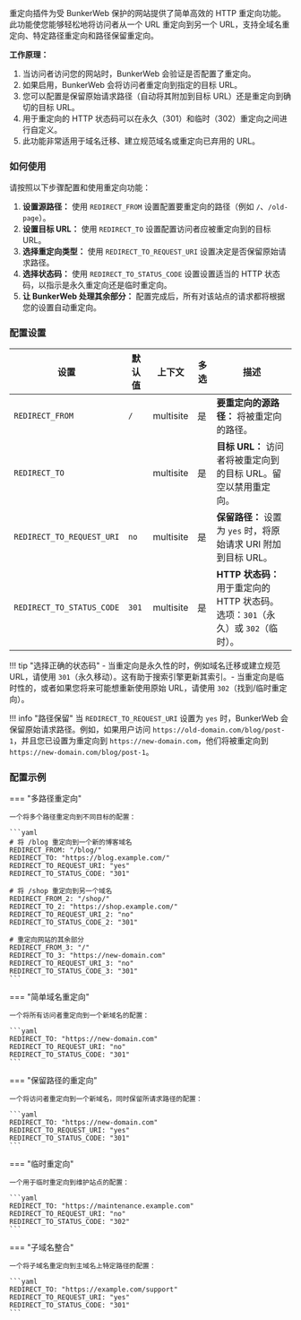 重定向插件为受 BunkerWeb 保护的网站提供了简单高效的 HTTP 重定向功能。此功能使您能够轻松地将访问者从一个 URL 重定向到另一个 URL，支持全域名重定向、特定路径重定向和路径保留重定向。

**工作原理：**

1.  当访问者访问您的网站时，BunkerWeb 会验证是否配置了重定向。
2.  如果启用，BunkerWeb 会将访问者重定向到指定的目标 URL。
3.  您可以配置是保留原始请求路径（自动将其附加到目标 URL）还是重定向到确切的目标 URL。
4.  用于重定向的 HTTP 状态码可以在永久（301）和临时（302）重定向之间进行自定义。
5.  此功能非常适用于域名迁移、建立规范域名或重定向已弃用的 URL。

### 如何使用

请按照以下步骤配置和使用重定向功能：

1.  **设置源路径：** 使用 `REDIRECT_FROM` 设置配置要重定向的路径（例如 `/`、`/old-page`）。
2.  **设置目标 URL：** 使用 `REDIRECT_TO` 设置配置访问者应被重定向到的目标 URL。
3.  **选择重定向类型：** 使用 `REDIRECT_TO_REQUEST_URI` 设置决定是否保留原始请求路径。
4.  **选择状态码：** 使用 `REDIRECT_TO_STATUS_CODE` 设置设置适当的 HTTP 状态码，以指示是永久重定向还是临时重定向。
5.  **让 BunkerWeb 处理其余部分：** 配置完成后，所有对该站点的请求都将根据您的设置自动重定向。

### 配置设置

| 设置                      | 默认值 | 上下文    | 多选 | 描述                                                                              |
| ------------------------- | ------ | --------- | ---- | --------------------------------------------------------------------------------- |
| `REDIRECT_FROM`           | `/`    | multisite | 是   | **要重定向的源路径：** 将被重定向的路径。                                         |
| `REDIRECT_TO`             |        | multisite | 是   | **目标 URL：** 访问者将被重定向到的目标 URL。留空以禁用重定向。                   |
| `REDIRECT_TO_REQUEST_URI` | `no`   | multisite | 是   | **保留路径：** 设置为 `yes` 时，将原始请求 URI 附加到目标 URL。                   |
| `REDIRECT_TO_STATUS_CODE` | `301`  | multisite | 是   | **HTTP 状态码：** 用于重定向的 HTTP 状态码。选项：`301`（永久）或 `302`（临时）。 |

!!! tip "选择正确的状态码" - 当重定向是永久性的时，例如域名迁移或建立规范 URL，请使用 `301`（永久移动）。这有助于搜索引擎更新其索引。- 当重定向是临时性的，或者如果您将来可能想重新使用原始 URL，请使用 `302`（找到/临时重定向）。

!!! info "路径保留"
    当 `REDIRECT_TO_REQUEST_URI` 设置为 `yes` 时，BunkerWeb 会保留原始请求路径。例如，如果用户访问 `https://old-domain.com/blog/post-1`，并且您已设置为重定向到 `https://new-domain.com`，他们将被重定向到 `https://new-domain.com/blog/post-1`。

### 配置示例

=== "多路径重定向"

    一个将多个路径重定向到不同目标的配置：

    ```yaml
    # 将 /blog 重定向到一个新的博客域名
    REDIRECT_FROM: "/blog/"
    REDIRECT_TO: "https://blog.example.com/"
    REDIRECT_TO_REQUEST_URI: "yes"
    REDIRECT_TO_STATUS_CODE: "301"

    # 将 /shop 重定向到另一个域名
    REDIRECT_FROM_2: "/shop/"
    REDIRECT_TO_2: "https://shop.example.com/"
    REDIRECT_TO_REQUEST_URI_2: "no"
    REDIRECT_TO_STATUS_CODE_2: "301"

    # 重定向网站的其余部分
    REDIRECT_FROM_3: "/"
    REDIRECT_TO_3: "https://new-domain.com"
    REDIRECT_TO_REQUEST_URI_3: "no"
    REDIRECT_TO_STATUS_CODE_3: "301"
    ```

=== "简单域名重定向"

    一个将所有访问者重定向到一个新域名的配置：

    ```yaml
    REDIRECT_TO: "https://new-domain.com"
    REDIRECT_TO_REQUEST_URI: "no"
    REDIRECT_TO_STATUS_CODE: "301"
    ```

=== "保留路径的重定向"

    一个将访问者重定向到一个新域名，同时保留所请求路径的配置：

    ```yaml
    REDIRECT_TO: "https://new-domain.com"
    REDIRECT_TO_REQUEST_URI: "yes"
    REDIRECT_TO_STATUS_CODE: "301"
    ```

=== "临时重定向"

    一个用于临时重定向到维护站点的配置：

    ```yaml
    REDIRECT_TO: "https://maintenance.example.com"
    REDIRECT_TO_REQUEST_URI: "no"
    REDIRECT_TO_STATUS_CODE: "302"
    ```

=== "子域名整合"

    一个将子域名重定向到主域名上特定路径的配置：

    ```yaml
    REDIRECT_TO: "https://example.com/support"
    REDIRECT_TO_REQUEST_URI: "yes"
    REDIRECT_TO_STATUS_CODE: "301"
    ```

